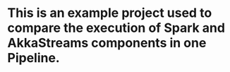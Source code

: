 # This is an example project used to compare the execution of Spark and AkkaStreams components in one Pipeline.
